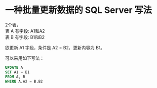 # 一种批量更新数据的 SQL Server 写法

2个表，  
表 A 有字段:  A1和A2  
表 B 有字段:  B1和B2

欲更新 A1 字段，条件是 A2 = B2，更新内容为 B1。

可以采用如下写法：
```sql
UPDATE A
SET A1 = B1
FROM A, B
WHERE A.A2 = B.B2
```